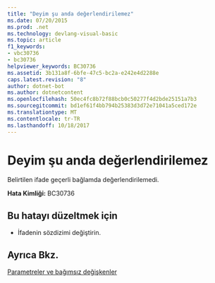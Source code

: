 ```yaml
---
title: "Deyim şu anda değerlendirilemez"
ms.date: 07/20/2015
ms.prod: .net
ms.technology: devlang-visual-basic
ms.topic: article
f1_keywords:
- vbc30736
- bc30736
helpviewer_keywords: BC30736
ms.assetid: 3b131a8f-6bfe-47c5-bc2a-e242e4d2288e
caps.latest.revision: "8"
author: dotnet-bot
ms.author: dotnetcontent
ms.openlocfilehash: 50ec4fc8b72f88bcb0c50277f4d2bde25151a7b3
ms.sourcegitcommit: bd1ef61f4bb794b25383d3d72e71041a5ced172e
ms.translationtype: MT
ms.contentlocale: tr-TR
ms.lasthandoff: 10/18/2017
---
```

# <a name="expression-cannot-be-evaluated-at-this-time"></a>Deyim şu anda değerlendirilemez
Belirtilen ifade geçerli bağlamda değerlendirilemedi.  
  
 **Hata Kimliği:** BC30736  
  
## <a name="to-correct-this-error"></a>Bu hatayı düzeltmek için  
  
-   İfadenin sözdizimi değiştirin.  
  
## <a name="see-also"></a>Ayrıca Bkz.  
 [Parametreler ve bağımsız değişkenler](../../visual-basic/programming-guide/language-features/procedures/procedure-parameters-and-arguments.md)
